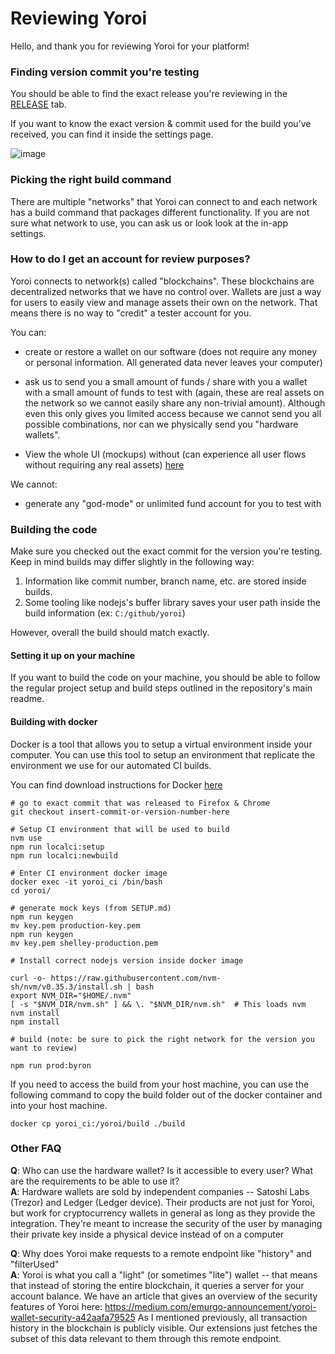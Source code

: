# Reviewing Yoroi

Hello, and thank you for reviewing Yoroi for your platform!

### Finding version commit you're testing

You should be able to find the exact release you're reviewing in the [RELEASE](https://github.com/Emurgo/yoroi-frontend/releases) tab.

If you want to know the exact version & commit used for the build you've received, you can find it inside the settings page.

![image](https://user-images.githubusercontent.com/2608559/84115683-6d48d880-aa69-11ea-92b3-f36954f1227f.png)

### Picking the right build command

There are multiple "networks" that Yoroi can connect to and each network has a build command that packages different functionality. If you are not sure what network to use, you can ask us or look look at the in-app settings.

### How to do I get an account for review purposes?

Yoroi connects to network(s) called "blockchains". These blockchains are decentralized networks that we have no control over. Wallets are just a way for users to easily view and manage assets their own on the network. That means there is no way to "credit" a tester account for you.

You can:

- create or restore a wallet on our software (does not require any money or personal information. All generated data never leaves your computer)

- ask us to send you a small amount of funds / share with you a wallet with a small amount of funds to test with (again, these are real assets on the network so we cannot easily share any non-trivial amount). Although even this only gives you limited access because we cannot send you all possible combinations, nor can we physically send you "hardware wallets".

- View the whole UI (mockups) without (can experience all user flows without requiring any real assets) [here](https://yoroi-extension-storybook.netlify.com/)

We cannot:

- generate any "god-mode" or unlimited fund account for you to test with

### Building the code

Make sure you checked out the exact commit for the version you're testing. Keep in mind builds may differ slightly in the following way:

1) Information like commit number, branch name, etc. are stored inside builds.
1) Some tooling like nodejs's buffer library saves your user path inside the build information (ex: `C:/github/yoroi`)

However, overall the build should match exactly.

#### Setting it up on your machine

If you want to build the code on your machine, you should be able to follow the regular project setup and build steps outlined in the repository's main readme.

#### Building with docker

Docker is a tool that allows you to setup a virtual environment inside your computer. You can use this tool to setup an environment that replicate the environment we use for our automated CI builds.

You can find download instructions for Docker [here](https://docs.docker.com/get-docker/)

```
# go to exact commit that was released to Firefox & Chrome
git checkout insert-commit-or-version-number-here

# Setup CI environment that will be used to build
nvm use
npm run localci:setup
npm run localci:newbuild

# Enter CI environment docker image
docker exec -it yoroi_ci /bin/bash
cd yoroi/

# generate mock keys (from SETUP.md)
npm run keygen
mv key.pem production-key.pem
npm run keygen
mv key.pem shelley-production.pem

# Install correct nodejs version inside docker image

curl -o- https://raw.githubusercontent.com/nvm-sh/nvm/v0.35.3/install.sh | bash
export NVM_DIR="$HOME/.nvm"
[ -s "$NVM_DIR/nvm.sh" ] && \. "$NVM_DIR/nvm.sh"  # This loads nvm
nvm install
npm install

# build (note: be sure to pick the right network for the version you want to review)

npm run prod:byron
```

If you need to access the build from your host machine, you can use the following command to copy the build folder out of the docker container and into your host machine.
```
docker cp yoroi_ci:/yoroi/build ./build
```

### Other FAQ

**Q**: Who can use the hardware wallet? Is it accessible to every user? What are the requirements to be able to use it? \
**A**: Hardware wallets are sold by independent companies -- Satoshi Labs (Trezor) and Ledger (Ledger device). Their products are not just for Yoroi, but work for cryptocurrency wallets in general as long as they provide the integration. They're meant to increase the security of the user by managing their private key inside a physical device instead of on a computer

**Q**: Why does Yoroi make requests to a remote endpoint like "history" and "filterUsed" \
**A**: Yoroi is what you call a "light" (or sometimes "lite") wallet -- that means that instead of storing the entire blockchain, it queries a server for your account balance. We have an article that gives an overview of the security features of Yoroi here: https://medium.com/emurgo-announcement/yoroi-wallet-security-a42aafa79525
As I mentioned previously, all transaction history in the blockchain is publicly visible. Our extensions just fetches the subset of this data relevant to them through this remote endpoint.
